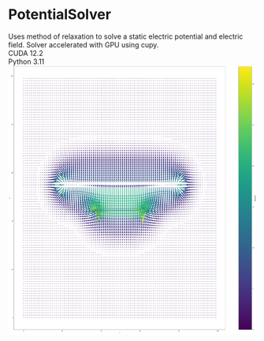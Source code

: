 # PotentialSolver
Uses method of relaxation to solve a static electric potential and electric field. Solver accelerated with GPU using cupy.  
CUDA 12.2  
Python 3.11  
![screenshot](fieldoutputs/neat.png)
